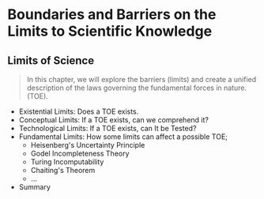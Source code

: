 # Boundaries and Barriers on the Limits to Scientific Knowledge

## Limits of Science

> In this chapter, we will explore the barriers (limits) and create a unified description of the laws governing the fundamental forces in nature. (TOE).

- Existential Limits: Does a TOE exists.
- Conceptual Limits: If a TOE exists, can we comprehend it?
- Technological Limits: If a TOE exists, can It be Tested?
- Fundamental Limits: How some limits can affect a possible TOE;
  - Heisenberg's Uncertainty Principle
  - Godel Incompleteness Theory
  - Turing Incomputability
  - Chaiting's Theorem
  - ...
- Summary